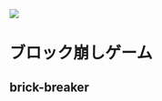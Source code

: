 ![](https://img.shields.io/github/license/yuki-miyakoshi/youkey_stepper)

# ブロック崩しゲーム
## brick-breaker